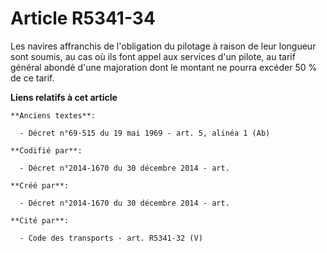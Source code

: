 # Article R5341-34

Les navires affranchis de l'obligation du pilotage à raison de leur longueur sont soumis, au cas où ils font appel aux
services d'un pilote, au tarif général abondé d'une majoration dont le montant ne pourra excéder 50 % de ce tarif.

**Liens relatifs à cet article**

	**Anciens textes**:

	  - Décret n°69-515 du 19 mai 1969 - art. 5, alinéa 1 (Ab)

	**Codifié par**:

	  - Décret n°2014-1670 du 30 décembre 2014 - art.

	**Créé par**:

	  - Décret n°2014-1670 du 30 décembre 2014 - art.

	**Cité par**:

	  - Code des transports - art. R5341-32 (V)
